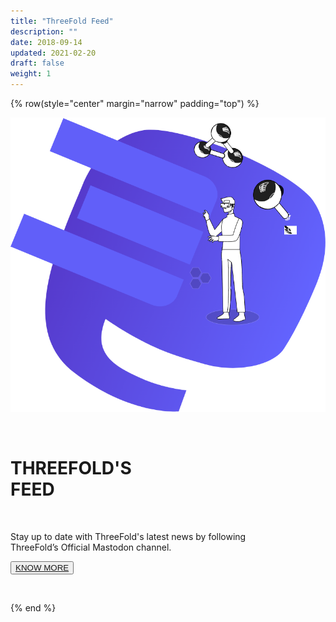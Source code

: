 ```yaml
---
title: "ThreeFold Feed"
description: ""
date: 2018-09-14
updated: 2021-02-20
draft: false
weight: 1
---
```


<!-- section 1 HEADER -->

{% row(style="center" margin="narrow" padding="top") %}

![feed](IMG/feed.png)

<br>

# THREEFOLD'S <br> FEED

<br>

Stay up to date with ThreeFold's latest news by following<br>
ThreeFold’s Official Mastodon channel.

<button>[KNOW MORE](/)</button>

<br>

{% end %}
